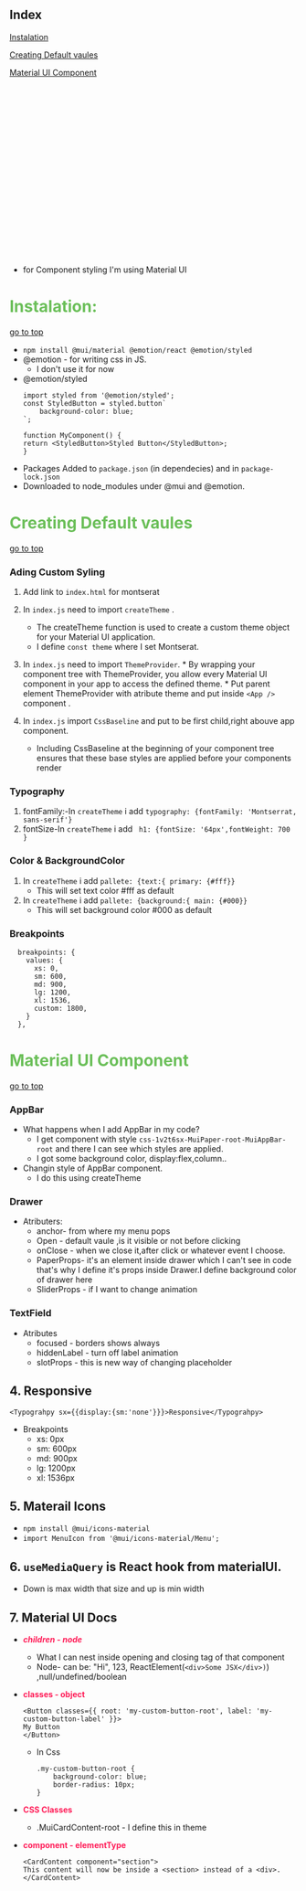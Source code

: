 <style>h1 {color:#6BBF59;} strong {color:#ff1d58;} html { scroll-behavior: smooth;} </style>

## Index

[Instalation](#Instalation)

[Creating Default vaules](#creating-default-vaules)

[Material UI Component](#material-ui-component)



<div style="height:300px"></div>


* for Component styling I'm using Material UI 

# Instalation: 
[go to top](#index)

* ```npm install @mui/material @emotion/react @emotion/styled```
* @emotion - for writing css in JS.
    * I don't use it for now
*  @emotion/styled 
    ```
   import styled from '@emotion/styled';
   const StyledButton = styled.button`
        background-color: blue;
    `;

    function MyComponent() {
    return <StyledButton>Styled Button</StyledButton>;
    }
    ```
* Packages Added to ```package.json``` (in dependecies) and in ```package-lock.json```
* Downloaded to node_modules under @mui and @emotion.
# Creating Default vaules
[go to top](#index)

### Ading Custom Syling
1. Add link to ```index.html``` for montserat
2. In ```index.js``` need to import ```createTheme``` .
    * The createTheme function is used to create a custom theme object for your Material UI application.
    * I define ```const theme```  where I set Montserat.

3. In ```index.js``` need to import  ```ThemeProvider```.
        * By wrapping your component tree with ThemeProvider, you allow every Material UI component in your app to access the defined theme.
        * Put parent element ThemeProvider with atribute theme and put inside ```<App />``` component .
4. In ```index.js```  import ```CssBaseline``` and put to be first child,right abouve app component.
    * Including CssBaseline at the beginning of your component tree ensures that these base styles are applied before your components render
### Typography
1. fontFamily:-In ```createTheme``` i add  ```typography: {fontFamily: 'Montserrat, sans-serif'}```
2. fontSize-In ```createTheme``` i add  ``` h1: {fontSize: '64px',fontWeight: 700 }```
### Color & BackgroundColor
1. In ```createTheme``` i add ```pallete: {text:{ primary: {#fff}}``` 
    * This will set text color #fff as default
2. In ```createTheme``` i add ```pallete: {background:{ main: {#000}}``` 
    * This will set background color #000 as default
### Breakpoints
```
  breakpoints: {
    values: {
      xs: 0, 
      sm: 600,
      md: 900, 
      lg: 1200, 
      xl: 1536, 
      custom: 1800, 
    }
  },
```

# Material UI Component
[go to top](#index)

### AppBar
* What happens when I add AppBar  in my code?
    * I get component with style  ```css-1v2t6sx-MuiPaper-root-MuiAppBar-root``` and there I can see which styles are applied.
    * I got some background color, display:flex,column..
* Changin style of AppBar component.
    * I do this using createTheme
### Drawer
* Atributers:
    * anchor- from where my menu pops
    * Open - default vaule ,is it visible or not before clicking
    * onClose - when we close it,after click or whatever event I choose.
    * PaperProps- it's an element inside drawer which I can't see in code that's why I define it's props inside Drawer.I define background color of drawer here
    * SliderProps - if I want to change animation
### TextField 
* Atributes
    * focused - borders shows always
    * hiddenLabel - turn off label animation
    * slotProps - this is new way of changing placeholder

## 4. Responsive 
```<Typograhpy sx={{display:{sm:'none'}}}>Responsive</Typograhpy>```
 * Breakpoints
    * xs: 0px
    * sm: 600px
    * md: 900px
    * lg: 1200px
    * xl: 1536px
## 5. Materail Icons
 * ```npm install @mui/icons-material```
 * ```import MenuIcon from '@mui/icons-material/Menu';```
## 6. ```useMediaQuery``` is React hook from materialUI.
* Down is max width that size and up is min width
## 7. Material UI Docs
* ***children - node***
    * What I can nest inside opening and closing tag of that component
    * Node-  can be: "Hi", 123, ReactElement(```<div>Some JSX</div>)```)
    ,null/undefined/boolean
* **classes - object**
    ```
    <Button classes={{ root: 'my-custom-button-root', label: 'my-custom-button-label' }}>
    My Button
    </Button>
    ```
    * In Css
        ```
        .my-custom-button-root {
            background-color: blue;
            border-radius: 10px;
        }
        ```
* **CSS Classes**
    * .MuiCardContent-root - I define this in theme

* **component - elementType**
    ```
    <CardContent component="section">
    This content will now be inside a <section> instead of a <div>.
    </CardContent>
    ```